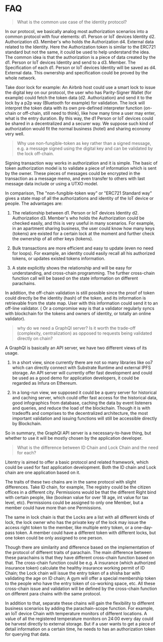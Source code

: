 # FAQ

>  What is the common use case of the identity protocol?


In our protocol, we basically analog most authorization scenarios into a common protocol with four elements: d1. Person or IoT devices Identity d2. Authorization d3. Member's who holds the Authorization d4. External data related to the Identity. Here the Authorization token is similar to the ERC721 standard but not the same, it could be used to help understand the idea. The common idea is that the authorization is a piece of data created by the d1. Person or IoT devices Identity and send to a d3. Member. The Specification of each d1. Person or IoT devices Identity will be saved as d4. External data. This ownership and specification could be proved by the whole network. 


Take door lock for example: An Airbnb host could use a smart lock to issue the digital key on our protocol, the user who has Parity-Signer Wallet (for example) could fetch the token data (d2. Authorization) and send it to the lock by a p2p way (Bluetooth for example) for validation. The lock will interpret the token data with its own pre-defined interpreter function (on-chain or off-chain, still need to think), like how many time a user may enter, what is the entry duration. By this way, the d1 Person or IoT devices could be shared in a decentralized and a securer way. We suppose such kind of authorization would fit the normal business (hotel) and sharing economy very well.


> Why use non-fungible-token as key rather than a signed message, e.g. a message signed using the digital key and can be validated by the lock off-chain.


Signing transaction way works in authorization and it is simple. The basic of token authorization model is to validate a piece of information which is sent by the owner. These pieces of messages could be encrypted in the transaction as a message memo, and even transfer to others with last message data include or using a UTXO model.


In comparison, The "non-fungible-token way" or "ERC721 Standard way" gives a state map of all the authorizations and identity of the IoT device or people. The advantages are:


1. The relationship between d1. Person or IoT devices Identity d2. Authorization d3. Member's who holds the Authorization could be checked easily, and this is very useful in many scenarios. For example, in an apartment sharing business, the user could know how many keys (tokens) are existed for a certain lock at the moment and further check the ownership of all other keys (tokens). 

2. Bulk transactions are more efficient and easy to update (even no need for loops). For example, an identity could easily recall all his authorized tokens, or updates existed tokens information.

3. A state explicitly shows the relationship and will be easy for understanding, and cross-chain programming. The further cross-chain function call will be based on the state information on different parachains.


In addition, the off-chain validation is still possible since the proof of token could directly be the identity (hash) of the token, and its information is retrievable from the state map. User with this information could send it to an off-line validator. ( Or a compromise way is that a validator regularly syncs with blockchain for the tokens and owners of identity, or totally an online validator).


> why do we need a GraphQl server? Is it worth the trade-off (complexity, centralization) as opposed to requests being validated directly on chain?


A GraphQl is basically an API server, we have two different views of its usage. 


1. In a short view, since currently there are not so many libraries like oo7 which can directly connect with Substrate Runtime and external IPFS storage. An API server will currently offer fast development and could be used as a good demo for application developers, it could be regarded as Infura on Ethereum.


2. In a long-run view, we supposed it could be a query server for historical and caching server, which could offer fast access for the historical data, good infographics from database, caching the data by event listeners and queries, and reduce the load of the blockchain. Though it is with tradeoffs and comprises to the decentralized architecture, the most important validation and issuing functions will still be accessible directly by Blockchain.


So in summary, the GraphQl API server is a necessary-to-have thing, but whether to use it will be mostly chosen by the application developer. 


> What is the difference between ID Chain and Lock Chain and the need for each?

Litentry is aimed to offer a basic protocol and related framework, which could be used for fast application development. Both the ID chain and Lock chain are one application based on it. 

The traits of these two chains are in the same protocol with slight differences. Take ID chain, for example, The registry could be the citizen offices in a different city. Permissions would be that the different Right bind with certain people, like (boolean value for over 18 age, int value for tax level, etc). Permissions could be assigned to only one Member, but a member could have more than one Permissions.


The same in lock chain is that the Locks are a list with all different kinds of lock, the lock owner who has the private key of the lock may issue the access right token to the member, like multiple entry token, or a one-day-pass token. A member could have a different token with different locks, but one token could be only assigned to one person.


Though there are similarity and difference based on the implementation of the protocol of different traits of parachain. The main difference between these parachains is that they have different cross-chain function based on that. The cross-chain function could be e.g. A insurance (which authorized insurance token) calculate the healthy insurance working permit of ID Chain; the Lock chain will issue the entry token of a shisha bar with validating the age on ID chain; A gym will offer a special membership token to the people who have the entry token of co-working space, etc. All these cross-chain issue and validation will be defined by the cross-chain function on different para chains with the same protocol.


In addition to that, separate these chains will gain the flexibility to different business scenarios by adding the parachain-scope function. For example, an IoT device Chain with temperature monitors of different locations. A value of all the registered temperature monitors on 24:00 every day could be harvest directly to external storage. But if a user wants to get a piece of detail information on a certain time, he needs to has an authorization token for querying that data. 
